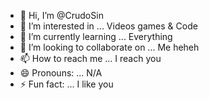 - 👋 Hi, I’m @CrudoSin
- 👀 I’m interested in ... Videos games & Code
- 🌱 I’m currently learning ... Everything  
- 💞️ I’m looking to collaborate on ... Me heheh
- 📫 How to reach me ... I reach you 
- 😄 Pronouns: ... N/A 
- ⚡ Fun fact: ... I like you 

<!---
CrudoSin/CrudoSin is a ✨ special ✨ repository because its `README.md` (this file) appears on your GitHub profile.
You can click the Preview link to take a look at your changes.
--->
